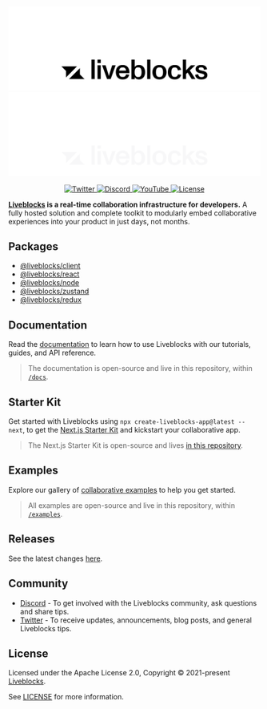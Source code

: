 <p align="center">
  <a href="https://liveblocks.io#gh-light-mode-only">
    <img src="https://raw.githubusercontent.com/liveblocks/liveblocks/main/.github/assets/header-wordmark-light.svg" alt="Liveblocks"   />
  </a>
  <a href="https://liveblocks.io#gh-dark-mode-only">
    <img src="https://raw.githubusercontent.com/liveblocks/liveblocks/main/.github/assets/header-wordmark-dark.svg" alt="Liveblocks"   />
  </a>
</p>
<p align="center">
  <a href="https://twitter.com/liveblocks">
    <img src="https://img.shields.io/badge/liveblocks-message?style=flat&logo=twitter&color=555&logoColor=fff" alt="Twitter" />
  </a>
  <a href="https://liveblocks.io/discord">
    <img src="https://img.shields.io/discord/913109211746009108?style=flat&label=discord&logo=discord&color=85f&logoColor=fff" alt="Discord" />
  </a>
    <a href="https://www.youtube.com/channel/UCDXT5skWxzOorIQrWG5OT2w">
    <img src="https://img.shields.io/youtube/channel/subscribers/UCDXT5skWxzOorIQrWG5OT2w?style=flat&label=youtube&logo=youtube&color=e14&logoColor=fff" alt="YouTube" />
  </a>
  <a href="https://github.com/liveblocks/liveblocks/blob/main/LICENSE">
    <img src="https://img.shields.io/github/license/liveblocks/liveblocks?style=flat&label=license&logo=github&color=f80&logoColor=fff" alt="License" />
  </a>
</p>

**[Liveblocks](https://liveblocks.io) is a real-time collaboration
infrastructure for developers.** A fully hosted solution and complete toolkit to
modularly embed collaborative experiences into your product in just days, not
months.

## Packages

- [@liveblocks/client](./packages/liveblocks-client)
- [@liveblocks/react](./packages/liveblocks-react)
- [@liveblocks/node](./packages/liveblocks-node)
- [@liveblocks/zustand](./packages/liveblocks-zustand)
- [@liveblocks/redux](./packages/liveblocks-redux)

## Documentation

Read the [documentation](https://liveblocks.io/docs) to learn how to use
Liveblocks with our tutorials, guides, and API reference.

> The documentation is open-source and live in this repository, within
> [`/docs`](./docs).

## Starter Kit

Get started with Liveblocks using `npx create-liveblocks-app@latest --next`, to
get the [Next.js Starter Kit](https://liveblocks.io/starter-kit) and kickstart
your collaborative app.

> The Next.js Starter Kit is open-source and lives
> [in this repository](./starter-kits/nextjs-starter-kit).

## Examples

Explore our gallery of [collaborative examples](https://liveblocks.io/examples)
to help you get started.

> All examples are open-source and live in this repository, within
> [`/examples`](./examples).

## Releases

See the latest changes
[here](https://github.com/liveblocks/liveblocks/releases).

## Community

- [Discord](https://liveblocks.io/discord) - To get involved with the Liveblocks
  community, ask questions and share tips.
- [Twitter](https://twitter.com/liveblocks) - To receive updates, announcements,
  blog posts, and general Liveblocks tips.

## License

Licensed under the Apache License 2.0, Copyright © 2021-present
[Liveblocks](https://liveblocks.io).

See [LICENSE](./LICENSE) for more information.

